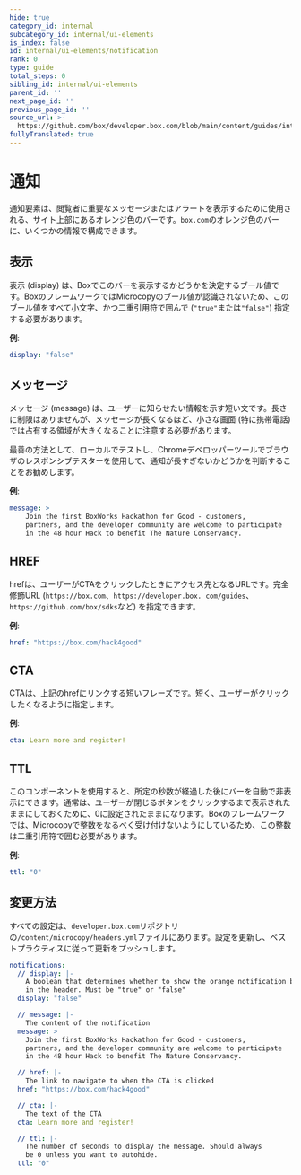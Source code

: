 ```yaml
---
hide: true
category_id: internal
subcategory_id: internal/ui-elements
is_index: false
id: internal/ui-elements/notification
rank: 0
type: guide
total_steps: 0
sibling_id: internal/ui-elements
parent_id: ''
next_page_id: ''
previous_page_id: ''
source_url: >-
  https://github.com/box/developer.box.com/blob/main/content/guides/internal/ui-elements/notification.md
fullyTranslated: true
---
```

<!-- does not need translation -->

# 通知

通知要素は、閲覧者に重要なメッセージまたはアラートを表示するために使用される、サイト上部にあるオレンジ色のバーです。`box.com`のオレンジ色のバーに、いくつかの情報で構成できます。

## 表示

表示 (display) は、Boxでこのバーを表示するかどうかを決定するブール値です。BoxのフレームワークではMicrocopyのブール値が認識されないため、このブール値をすべて小文字、かつ二重引用符で囲んで (`"true"`または`"false"`) 指定する必要があります。

**例**:

```yaml
display: "false"

```

## メッセージ

メッセージ (message) は、ユーザーに知らせたい情報を示す短い文です。長さに制限はありませんが、メッセージが長くなるほど、小さな画面 (特に携帯電話) では占有する領域が大きくなることに注意する必要があります。

最善の方法として、ローカルでテストし、Chromeデベロッパーツールでブラウザのレスポンシブテスターを使用して、通知が長すぎないかどうかを判断することをお勧めします。

**例**:

```yaml
message: >
    Join the first BoxWorks Hackathon for Good - customers,
    partners, and the developer community are welcome to participate
    in the 48 hour Hack to benefit The Nature Conservancy.

```

## HREF

hrefは、ユーザーがCTAをクリックしたときにアクセス先となるURLです。完全修飾URL (`https://box.com`、`https://developer.box.
com/guides`、`https://github.com/box/sdks`など) を指定できます。

**例**:

```yaml
href: "https://box.com/hack4good"

```

## CTA

CTAは、上記のhrefにリンクする短いフレーズです。短く、ユーザーがクリックしたくなるように指定します。

**例**:

```yaml
cta: Learn more and register!

```

## TTL

このコンポーネントを使用すると、所定の秒数が経過した後にバーを自動で非表示にできます。通常は、ユーザーが閉じるボタンをクリックするまで表示されたままにしておくために、0に設定されたままになります。Boxのフレームワークでは、Microcopyで整数をなるべく受け付けないようにしているため、この整数は二重引用符で囲む必要があります。

**例**:

```yaml
ttl: "0"

```

## 変更方法

すべての設定は、`developer.box.com`リポジトリの`/content/microcopy/headers.yml`ファイルにあります。設定を更新し、ベストプラクティスに従って更新をプッシュします。

```yaml
notifications:
  // display: |-
    A boolean that determines whether to show the orange notification bar
    in the header. Must be "true" or "false"
  display: "false"

  // message: |-
    The content of the notification
  message: >
    Join the first BoxWorks Hackathon for Good - customers,
    partners, and the developer community are welcome to participate
    in the 48 hour Hack to benefit The Nature Conservancy.

  // href: |-
    The link to navigate to when the CTA is clicked
  href: "https://box.com/hack4good"

  // cta: |-
    The text of the CTA
  cta: Learn more and register!

  // ttl: |-
    The number of seconds to display the message. Should always
    be 0 unless you want to autohide.
  ttl: "0"

```